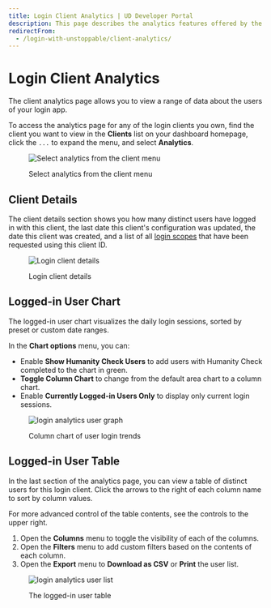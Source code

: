 ```yaml
---
title: Login Client Analytics | UD Developer Portal
description: This page describes the analytics features offered by the Unstoppable Login partner dashboard.
redirectFrom:
  - /login-with-unstoppable/client-analytics/
---
```


# Login Client Analytics

The client analytics page allows you to view a range of data about the users of your login app.

To access the analytics page for any of the login clients you own, find the client you want to view in the **Clients** list on your dashboard homepage, click the `...` to expand the menu, and select **Analytics**.

<figure>

![Select analytics from the client menu](/images/login-dashboard-select-analytics-callout.png)

<figcaption>Select analytics from the client menu</figcaption>
</figure>

## Client Details

The client details section shows you how many distinct users have logged in with this client, the last date this client's configuration was updated, the date this client was created, and a list of all [login scopes](/identity/guides/login-scopes.md) that have been requested using this client ID.

<figure>

![Login client details](/images/login-analytics-app-details.png)

<figcaption>Login client details</figcaption>
</figure>

## Logged-in User Chart

The logged-in user chart visualizes the daily login sessions, sorted by preset or custom date ranges.

In the **Chart options** menu, you can:

- Enable **Show Humanity Check Users** to add users with Humanity Check completed to the chart in green.
- **Toggle Column Chart** to change from the default area chart to a column chart.
- Enable **Currently Logged-in Users Only** to display only current login sessions.

<figure>

![login analytics user graph](/images/login-analytics-column-chart-options.png "#width=75%")

<figcaption>Column chart of user login trends</figcaption>
</figure>

## Logged-in User Table

In the last section of the analytics page, you can view a table of distinct users for this login client. Click the arrows to the right of each column name to sort by column values.

For more advanced control of the table contents, see the controls to the upper right.

1. Open the **Columns** menu to toggle the visibility of each of the columns.
2. Open the **Filters** menu to add custom filters based on the contents of each column.
3. Open the **Export** menu to **Download as CSV** or **Print** the user list.

<figure>

![login analytics user list](/images/login-analytics-user-list.png "#width=75%")

<figcaption>The logged-in user table</figcaption>
</figure>
